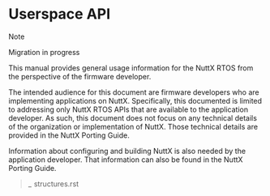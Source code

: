 Userspace API
=============

Note

Migration in progress

This manual provides general usage information for the NuttX RTOS from
the perspective of the firmware developer.

The intended audience for this document are firmware developers who are
implementing applications on NuttX. Specifically, this documented is
limited to addressing only NuttX RTOS APIs that are available to the
application developer. As such, this document does not focus on any
technical details of the organization or implementation of NuttX. Those
technical details are provided in the NuttX Porting Guide.

Information about configuring and building NuttX is also needed by the
application developer. That information can also be found in the NuttX
Porting Guide.

> *\_* structures.rst
